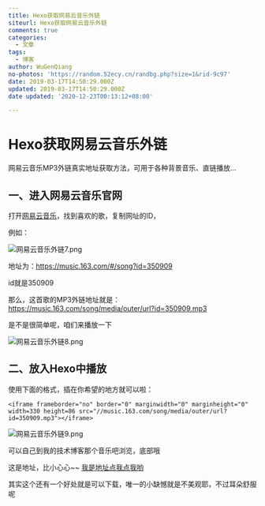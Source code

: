 ```yaml
---
title: Hexo获取网易云音乐外链
siteurl: Hexo获取网易云音乐外链
comments: true
categories:
  - 文章
tags:
  - 博客
author: WuGenQiang
no-photos: 'https://random.52ecy.cn/randbg.php?size=1&rid-9c97'
date: 2019-03-17T14:50:29.000Z
updated: 2019-03-17T14:50:29.000Z
date updated: '2020-12-23T00:13:12+08:00'

---
```


# Hexo获取网易云音乐外链

网易云音乐MP3外链真实地址获取方法，可用于各种背景音乐、直链播放…

## 一、进入网易云音乐官网

打开[网易云音乐](https://music.163.com/)，找到喜欢的歌，复制网址的ID，

例如：

![网易云音乐外链7.png](https://i.loli.net/2019/03/17/5c8def694f412.png)

地址为：https://music.163.com/#/song?id=350909

id就是350909

那么，这首歌的MP3外链地址就是：https://music.163.com/song/media/outer/url?id=350909.mp3

是不是很简单呢，咱们来播放一下

![网易云音乐外链8.png](https://i.loli.net/2019/03/17/5c8defddbac24.png)

## 二、放入Hexo中播放

使用下面的格式，插在你希望的地方就可以啦：

    <iframe frameborder="no" border="0" marginwidth="0" marginheight="0" width=330 height=86 src="//music.163.com/song/media/outer/url?id=350909.mp3"></iframe>

![网易云音乐外链9.png](https://i.loli.net/2019/03/17/5c8df101905c1.png)

可以自己到我的技术博客那个音乐吧浏览，底部哦

这是地址，比小心心~~ [我是地址点我点我哟](https://wugenqiang.gitee.io/laboratory/music/index.html)

其实这个还有一个好处就是可以下载，唯一的小缺憾就是不美观耶，不过耳朵舒服呢
